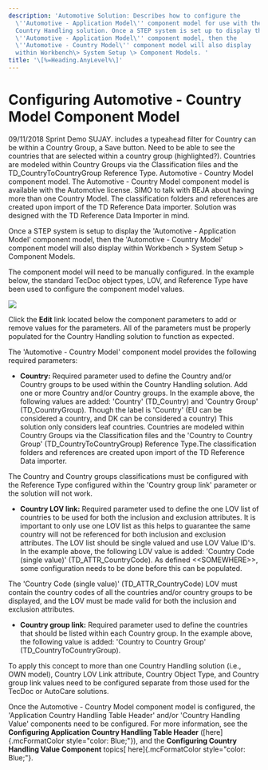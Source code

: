 ```yaml
---
description: 'Automotive Solution: Describes how to configure the
  \''Automotive - Application Model\'' component model for use with the
  Country Handling solution. Once a STEP system is set up to display the
  \''Automotive - Application Model\'' component model, then the
  \''Automotive - Country Model\'' component model will also display
  within Workbench\> System Setup \> Component Models. '
title: '\[%=Heading.AnyLevel%\]'
---
```


Configuring Automotive - Country Model Component Model
======================================================

09/11/2018 Sprint Demo SUJAY. includes a typeahead filter for Country
can be within a Country Group, a Save button. Need to be able to see the
countries that are selected within a country group (highlighted?).
Countries are modeled within Country Groups via the Classification files
and the TD\_CountryToCountryGroup Reference Type. Automotive - Country
Model component model. The Automotive - Country Model component model is
available with the Automotive license. SIMO to talk with BEJA about
having more than one Country Model. The classification folders and
references are created upon import of the TD Reference Data importer.
Solution was designed with the TD Reference Data Importer in mind.

Once a STEP system is setup to display the \'Automotive - Application
Model\' component model, then the \'Automotive - Country Model\'
component model will also display within Workbench \> System Setup \>
Component Models.

The component model will need to be manually configured. In the example
below, the standard TecDoc object types, LOV, and Reference Type have
been used to configure the component model values.

![](../../Resources/Images/Country%20Incl%20Excl/1.png)

Click the **Edit** link located below the component parameters to add or
remove values for the parameters. All of the parameters must be properly
populated for the Country Handling solution to function as expected.

The \'Automotive - Country Model\' component model provides the
following required parameters:

-   **Country:** Required parameter used to define the Country and/or
    Country groups to be used within the Country Handling solution. Add
    one or more Country and/or Country groups. In the example above, the
    following values are added: \'Country\' (TD\_Country) and \'Country
    Group\' (TD\_CountryGroup). Though the label is \'Country\' (EU can
    be considered a country, and DK can be considered a country) This
    solution only considers leaf countries. Countries are modeled within
    Country Groups via the Classification files and the \'Country to
    Country Group\' (TD\_CountryToCountryGroup) Reference Type.The
    classification folders and references are created upon import of the
    TD Reference Data importer.

The Country and Country groups classifications must be configured with
the Reference Type configured within the \'Country group link\'
parameter or the solution will not work.

-   **Country LOV link:** Required parameter used to define the one LOV
    list of countries to be used for both the inclusion and exclusion
    attributes. It is important to only use one LOV list as this helps
    to guarantee the same country will not be referenced for both
    inclusion and exclusion attributes. The LOV list should be single
    valued and use LOV Value ID\'s. In the example above, the following
    LOV value is added: \'Country Code (single value)\'
    (TD\_ATTR\_CountryCode). As defined \<\<SOMEWHERE\>\>, some
    configuration needs to be done before this can be populated.

The \'Country Code (single value)\' (TD\_ATTR\_CountryCode) LOV must
contain the country codes of all the countries and/or country groups to
be displayed, and the LOV must be made valid for both the inclusion and
exclusion attributes.

-   **Country group link:** Required parameter used to define the
    countries that should be listed within each Country group. In the
    example above, the following value is added: \'Country to Country
    Group\' (TD\_CountryToCountryGroup).

To apply this concept to more than one Country Handling solution (i.e.,
OWN model), Country LOV Link attribute, Country Object Type, and Country
group link values need to be configured separate from those used for the
TecDoc or AutoCare solutions.

Once the Automotive - Country Model component model is configured, the
\'Application Country Handling Table Header\' and/or \'Country Handling
Value\' components need to be configured. For more information, see the
**Configuring Application Country Handling Table Header**
([here]{.mcFormatColor style="color: Blue;"}), and the **Configuring
Country Handling Value Component** topics[ here]{.mcFormatColor
style="color: Blue;"}.
